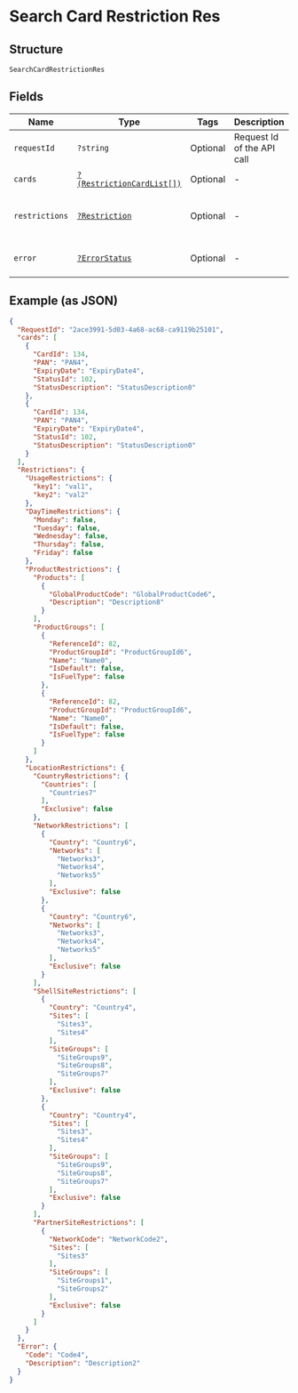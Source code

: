 
# Search Card Restriction Res

## Structure

`SearchCardRestrictionRes`

## Fields

| Name | Type | Tags | Description | Getter | Setter |
|  --- | --- | --- | --- | --- | --- |
| `requestId` | `?string` | Optional | Request Id of the API call | getRequestId(): ?string | setRequestId(?string requestId): void |
| `cards` | [`?(RestrictionCardList[])`](../../doc/models/restriction-card-list.md) | Optional | - | getCards(): ?array | setCards(?array cards): void |
| `restrictions` | [`?Restriction`](../../doc/models/restriction.md) | Optional | - | getRestrictions(): ?Restriction | setRestrictions(?Restriction restrictions): void |
| `error` | [`?ErrorStatus`](../../doc/models/error-status.md) | Optional | - | getError(): ?ErrorStatus | setError(?ErrorStatus error): void |

## Example (as JSON)

```json
{
  "RequestId": "2ace3991-5d03-4a68-ac68-ca9119b25101",
  "cards": [
    {
      "CardId": 134,
      "PAN": "PAN4",
      "ExpiryDate": "ExpiryDate4",
      "StatusId": 102,
      "StatusDescription": "StatusDescription0"
    },
    {
      "CardId": 134,
      "PAN": "PAN4",
      "ExpiryDate": "ExpiryDate4",
      "StatusId": 102,
      "StatusDescription": "StatusDescription0"
    }
  ],
  "Restrictions": {
    "UsageRestrictions": {
      "key1": "val1",
      "key2": "val2"
    },
    "DayTimeRestrictions": {
      "Monday": false,
      "Tuesday": false,
      "Wednesday": false,
      "Thursday": false,
      "Friday": false
    },
    "ProductRestrictions": {
      "Products": [
        {
          "GlobalProductCode": "GlobalProductCode6",
          "Description": "Description8"
        }
      ],
      "ProductGroups": [
        {
          "ReferenceId": 82,
          "ProductGroupId": "ProductGroupId6",
          "Name": "Name0",
          "IsDefault": false,
          "IsFuelType": false
        },
        {
          "ReferenceId": 82,
          "ProductGroupId": "ProductGroupId6",
          "Name": "Name0",
          "IsDefault": false,
          "IsFuelType": false
        }
      ]
    },
    "LocationRestrictions": {
      "CountryRestrictions": {
        "Countries": [
          "Countries7"
        ],
        "Exclusive": false
      },
      "NetworkRestrictions": [
        {
          "Country": "Country6",
          "Networks": [
            "Networks3",
            "Networks4",
            "Networks5"
          ],
          "Exclusive": false
        },
        {
          "Country": "Country6",
          "Networks": [
            "Networks3",
            "Networks4",
            "Networks5"
          ],
          "Exclusive": false
        }
      ],
      "ShellSiteRestrictions": [
        {
          "Country": "Country4",
          "Sites": [
            "Sites3",
            "Sites4"
          ],
          "SiteGroups": [
            "SiteGroups9",
            "SiteGroups8",
            "SiteGroups7"
          ],
          "Exclusive": false
        },
        {
          "Country": "Country4",
          "Sites": [
            "Sites3",
            "Sites4"
          ],
          "SiteGroups": [
            "SiteGroups9",
            "SiteGroups8",
            "SiteGroups7"
          ],
          "Exclusive": false
        }
      ],
      "PartnerSiteRestrictions": [
        {
          "NetworkCode": "NetworkCode2",
          "Sites": [
            "Sites3"
          ],
          "SiteGroups": [
            "SiteGroups1",
            "SiteGroups2"
          ],
          "Exclusive": false
        }
      ]
    }
  },
  "Error": {
    "Code": "Code4",
    "Description": "Description2"
  }
}
```

